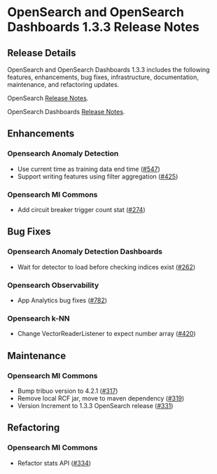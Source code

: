 # OpenSearch and OpenSearch Dashboards 1.3.3 Release Notes

## Release Details

OpenSearch and OpenSearch Dashboards 1.3.3 includes the following features, enhancements, bug fixes, infrastructure, documentation, maintenance, and refactoring updates.

OpenSearch [Release Notes](https://github.com/opensearch-project/OpenSearch/blob/main/release-notes/opensearch.release-notes-1.3.3.md).

OpenSearch Dashboards [Release Notes](https://github.com/opensearch-project/OpenSearch-Dashboards/blob/main/release-notes/opensearch-dashboards.release-notes-1.3.3.md).

## Enhancements

### Opensearch Anomaly Detection
* Use current time as training data end time  ([#547](https://github.com/opensearch-project/anomaly-detection/pull/547))
* Support writing features using filter aggregation ([#425](https://github.com/opensearch-project/anomaly-detection/pull/425))

### Opensearch Ml Commons
* Add circuit breaker trigger count stat ([#274](https://github.com/opensearch-project/ml-commons/pull/274))

## Bug Fixes

### Opensearch Anomaly Detection Dashboards
* Wait for detector to load before checking indices exist ([#262](https://github.com/opensearch-project/anomaly-detection-dashboards-plugin/pull/262))
### Opensearch Observability
* App Analytics bug fixes ([#782](https://github.com/opensearch-project/observability/pull/782))

### Opensearch k-NN
* Change VectorReaderListener to expect number array ([#420](https://github.com/opensearch-project/k-NN/pull/420))

## Maintenance

### Opensearch Ml Commons
* Bump tribuo version to 4.2.1 ([#317](https://github.com/opensearch-project/ml-commons/pull/317))
* Remove local RCF jar, move to maven dependency ([#319](https://github.com/opensearch-project/ml-commons/pull/319))
* Version Increment to 1.3.3 OpenSearch release ([#331](https://github.com/opensearch-project/ml-commons/pull/331))

## Refactoring

### Opensearch Ml Commons
* Refactor stats API ([#334](https://github.com/opensearch-project/ml-commons/pull/334))



